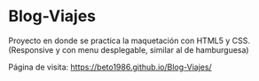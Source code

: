 # Blog-Viajes

Proyecto en donde se practica la maquetación con HTML5 y CSS.(Responsive y con menu desplegable, similar al de hamburguesa)

Página de visita: https://beto1986.github.io/Blog-Viajes/
